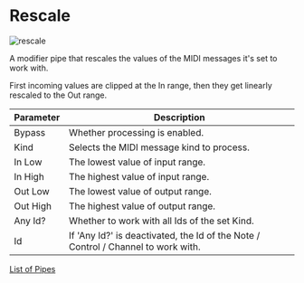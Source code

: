 # Rescale

![rescale](https://blokas.io/images/midihub/pipes/rescale.svg)

A modifier pipe that rescales the values of the MIDI messages it's set to work with.

First incoming values are clipped at the In range, then they get linearly rescaled to the Out range.

| Parameter              | Description                                              |
| ---------------------- | -------------------------------------------------------- |
| Bypass                 | Whether processing is enabled.                           |
| Kind                   | Selects the MIDI message kind to process.                |
| In Low                 | The lowest value of input range.   |
| In High                | The highest value of input range.  |
| Out Low                | The lowest value of output range.  |
| Out High               | The highest value of output range. |
| Any Id?                | Whether to work with all Ids of the set Kind.            |
| Id                     | If 'Any Id?' is deactivated, the Id of the Note / Control / Channel to work with. |

<span class="blokas-web-hide">

[List of Pipes](quick-links.md#the-list-of-pipes)

</span>
